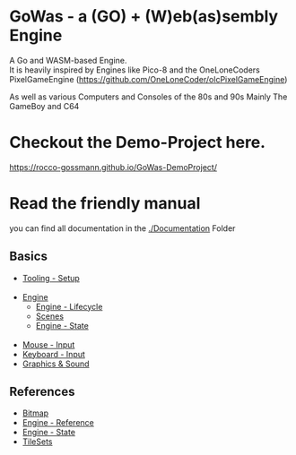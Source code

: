 # GoWas - a (GO) + (W)eb(as)sembly Engine

A Go and WASM-based Engine.  
It is heavily inspired by Engines like Pico-8 and the OneLoneCoders PixelGameEngine
(https://github.com/OneLoneCoder/olcPixelGameEngine)

As well as various Computers and Consoles of the 80s and 90s Mainly The GameBoy and C64

# Checkout the Demo-Project here.
https://rocco-gossmann.github.io/GoWas-DemoProject/

# Read the friendly manual 
you can find all documentation in the [./Documentation](./Documentation) Folder

## Basics
- [Tooling - Setup ](./Documentation/Setup.md)<br><br>
- [Engine](./Documentation/Engine.md)
    - [Engine - Lifecycle](./Documentation/EngineLifecycle.md) 
    - [Scenes](./Documentation/Scenes.md)
    - [Engine - State](./Documentation/reference/EngineState.md)<br> <br>
- [Mouse - Input](./Documentation/MouseInput.md) 
- [Keyboard - Input](./Documentation/KeyboardInput.md) 
- [Graphics & Sound](./Documentation/Graphics_and_Sound.md)

## References
- [Bitmap](./Documentation/reference/Bitmap.md)
- [Engine - Reference](./Documentation/reference/Engine.md)
- [Engine - State](./Documentation/reference/EngineState.md)
- [TileSets](./Documentation/reference/TileSets.md)

